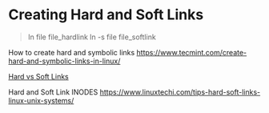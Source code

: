 # Creating Hard and Soft Links

> ln file file_hardlink
> ln -s file file_softlink


How to create hard and symbolic links
https://www.tecmint.com/create-hard-and-symbolic-links-in-linux/

[Hard  vs Soft Links](https://medium.com/@wendymayorgasegura/what-is-the-difference-between-a-hard-link-and-a-symbolic-link-8c0493041b62)

Hard and Soft Link INODES
https://www.linuxtechi.com/tips-hard-soft-links-linux-unix-systems/